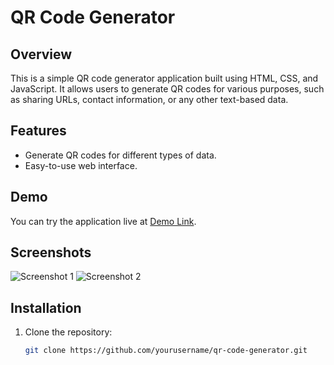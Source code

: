 
# QR Code Generator

## Overview

This is a simple QR code generator application built using HTML, CSS, and JavaScript. It allows users to generate QR codes for various purposes, such as sharing URLs, contact information, or any other text-based data.

## Features

- Generate QR codes for different types of data.
- Easy-to-use web interface.

## Demo

You can try the application live at [Demo Link](https://your-demo-link-here.com).

## Screenshots

![Screenshot 1](/screenshots/screenshot1.png)
![Screenshot 2](/screenshots/screenshot2.png)

## Installation

1. Clone the repository:
   ```bash
   git clone https://github.com/yourusername/qr-code-generator.git

